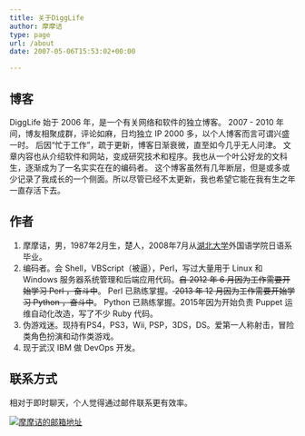 ```yaml
---
title: 关于DiggLife
author: 摩摩诘
type: page
url: /about
date: 2007-05-06T15:53:02+00:00

---
```

## 博客

DiggLife 始于 2006 年，是一个有关网络和软件的独立博客。
2007 - 2010 年间，博友相聚成群，评论如麻，日均独立 IP 2000 多，以个人博客而言可谓兴盛一时。
后因“忙于工作”，疏于更新，博客日渐衰微，直至如今几乎无人问津。
文章内容也从介绍软件和网站，变成研究技术和程序。我也从一个叶公好龙的文科生，逐渐成为了一名实实在在的编码者。
这个博客虽然有几年断层，但是或多或少记录了我成长的一个侧面。所以尽管已经不太更新，我也希望它能在我有生之年一直存活下去。


## 作者

1. 摩摩诘，男，1987年2月生，楚人，2008年7月从[湖北大学][1]外国语学院日语系毕业。
2. 编码者。会 Shell，VBScript（被逼），Perl，写过大量用于 Linux 和 Windows 服务器系统管理和后端应用代码。<del>自 2012 年 6 月因为工作需要开始学习 Perl ，奋斗中</del>。 Perl 已熟练掌握。<del> 2013 年 12 月因为工作需要开始学习 Python ，奋斗中</del>。 Python 已熟练掌握。2015年因为开始负责 Puppet 运维自动化改造，写了不少 Ruby 代码。
3. 伪游戏迷。现持有PS4，PS3，Wii, PSP，3DS，DS。爱第一人称射击，冒险类角色扮演和动作类游戏。
4. 现于武汉 IBM 做 DevOps 开发。

## 联系方式

相对于即时聊天，个人觉得通过邮件联系更有效率。

[![摩摩诘的邮箱地址][2]][3]

 [1]: http://www.hubu.edu.cn/
 [2]: http://digglife.qiniudn.com/wp-content/uploads/3/379/2008/01/digglife-mail.gif
 [3]: mailto:digglife@gmail.com "Mail"
